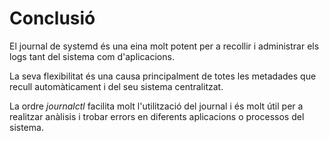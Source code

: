 # Conclusió

El journal de systemd és una eina molt potent per a recollir i administrar els logs tant del sistema com d'aplicacions.

La seva flexibilitat és una causa principalment de totes les metadades que recull automàticament i del seu sistema centralitzat.

La ordre *journalctl* facilita molt l'utilització del journal i és molt útil per a realitzar anàlisis 
i trobar errors en diferents aplicacions o processos del sistema.
